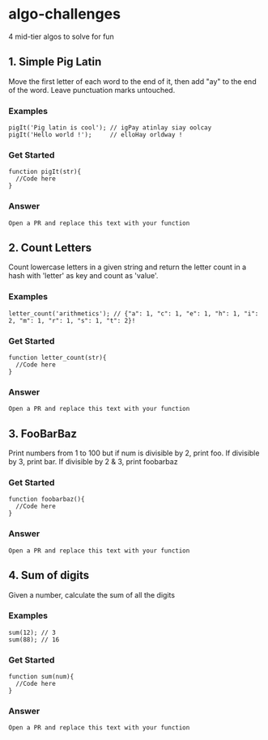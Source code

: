 # algo-challenges
4 mid-tier algos to solve for fun





## 1. Simple Pig Latin

Move the first letter of each word to the end of it, then add "ay" to the end of the word. Leave punctuation marks untouched.

### Examples
```
pigIt('Pig latin is cool'); // igPay atinlay siay oolcay
pigIt('Hello world !');     // elloHay orldway !
```
### Get Started
```
function pigIt(str){
  //Code here
}
```
### Answer
```
Open a PR and replace this text with your function
```


## 2. Count Letters

Count lowercase letters in a given string and return the letter count in a hash with 'letter' as key and count as 'value'. 

### Examples
```
letter_count('arithmetics'); // {"a": 1, "c": 1, "e": 1, "h": 1, "i": 2, "m": 1, "r": 1, "s": 1, "t": 2}!
```
### Get Started
```
function letter_count(str){
  //Code here
}
```
### Answer
```
Open a PR and replace this text with your function
```


## 3. FooBarBaz

Print numbers from 1 to 100 but if num is divisible by 2, print foo. If divisible by 3, print bar. If divisible by 2 & 3, print foobarbaz

### Get Started
```
function foobarbaz(){
  //Code here
}
```
### Answer
```
Open a PR and replace this text with your function
```


## 4. Sum of digits

Given a number, calculate the sum of all the digits

### Examples
```
sum(12); // 3
sum(88); // 16
```
### Get Started
```
function sum(num){
  //Code here
}
```
### Answer
```
Open a PR and replace this text with your function
```
